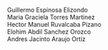 Guillermo Espinosa Elizondo <br>
Maria Graciela Torres Martinez <br>
Hector Manuel Ruvalcaba Pizano<br>
Elohim Abdil Sanchez Orozco <br>
Andres Jacinto Araujo Ortiz
